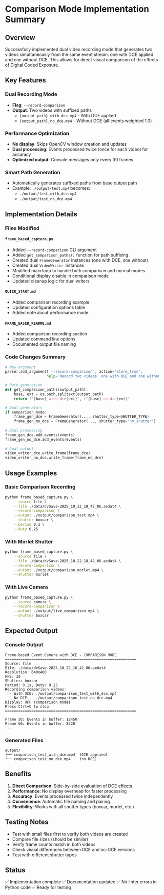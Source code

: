 # Comparison Mode Implementation Summary

## Overview

Successfully implemented dual video recording mode that generates two videos simultaneously from the same event stream: one with DCE applied and one without DCE. This allows for direct visual comparison of the effects of Digital Coded Exposure.

## Key Features

### Dual Recording Mode
- **Flag**: `--record-comparison`
- **Output**: Two videos with suffixed paths
  - `{output_path}_with_dce.mp4` - With DCE applied
  - `{output_path}_no_dce.mp4` - Without DCE (all events weighted 1.0)

### Performance Optimization
- **No display**: Skips OpenCV window creation and updates
- **Dual processing**: Events processed twice (once for each video) for accuracy
- **Optimized output**: Console messages only every 30 frames

### Smart Path Generation
- Automatically generates suffixed paths from base output path
- Example: `./output/test.mp4` becomes:
  - `./output/test_with_dce.mp4`
  - `./output/test_no_dce.mp4`

## Implementation Details

### Files Modified

#### `frame_based_capture.py`
- Added `--record-comparison` CLI argument
- Added `get_comparison_paths()` function for path suffixing
- Created dual `FrameGenerator` instances (one with DCE, one without)
- Created dual `VideoWriter` instances
- Modified main loop to handle both comparison and normal modes
- Conditional display disable in comparison mode
- Updated cleanup logic for dual writers

#### `QUICK_START.md`
- Added comparison recording example
- Updated configuration options table
- Added note about performance mode

#### `FRAME_BASED_README.md`
- Added comparison recording section
- Updated command line options
- Documented output file naming

### Code Changes Summary

```python
# New argument
parser.add_argument('--record-comparison', action='store_true',
                   help='Record two videos: one with DCE and one without')

# Path generation
def get_comparison_paths(output_path):
    base, ext = os.path.splitext(output_path)
    return f"{base}_with_dce{ext}", f"{base}_no_dce{ext}"

# Dual generators
if comparison_mode:
    frame_gen_dce = FrameGenerator(..., shutter_type=SHUTTER_TYPE)
    frame_gen_no_dce = FrameGenerator(..., shutter_type='no_shutter')
    
# Dual processing
frame_gen_dce.add_events(events)
frame_gen_no_dce.add_events(events)
    
# Dual output
video_writer_dce.write_frame(frame_dce)
video_writer_no_dce.write_frame(frame_no_dce)
```

## Usage Examples

### Basic Comparison Recording
```bash
python frame_based_capture.py \
    --source file \
    --file ./data/dvSave-2025_10_22_18_42_06.aedat4 \
    --record-comparison \
    --output ./output/comparison_test.mp4 \
    --shutter boxcar \
    --period 0.1 \
    --duty 0.25
```

### With Morlet Shutter
```bash
python frame_based_capture.py \
    --source file \
    --file ./data/dvSave-2025_10_22_18_42_06.aedat4 \
    --record-comparison \
    --output ./output/comparison_morlet.mp4 \
    --shutter morlet
```

### With Live Camera
```bash
python frame_based_capture.py \
    --source camera \
    --record-comparison \
    --output ./output/live_comparison.mp4 \
    --shutter boxcar
```

## Expected Output

### Console Output
```
Frame-based Event Camera with DCE - COMPARISON MODE
============================================================
Source: file
File: ./data/dvSave-2025_10_22_18_42_06.aedat4
Resolution: 640x480
FPS: 30
Shutter: boxcar
Period: 0.1s, Duty: 0.25
Recording comparison videos:
  - With DCE: ./output/comparison_test_with_dce.mp4
  - No DCE:   ./output/comparison_test_no_dce.mp4
Display: OFF (comparison mode)
Press Ctrl+C to stop
============================================================

Frame 30: Events in buffer: 12450
Frame 60: Events in buffer: 8320
...
```

### Generated Files
```
output/
├── comparison_test_with_dce.mp4  (DCE applied)
└── comparison_test_no_dce.mp4    (no DCE)
```

## Benefits

1. **Direct Comparison**: Side-by-side evaluation of DCE effects
2. **Performance**: No display overhead for faster processing
3. **Accuracy**: Events processed twice independently
4. **Convenience**: Automatic file naming and pairing
5. **Flexibility**: Works with all shutter types (boxcar, morlet, etc.)

## Testing Notes

- Test with small files first to verify both videos are created
- Compare file sizes (should be similar)
- Verify frame counts match in both videos
- Check visual differences between DCE and no-DCE versions
- Test with different shutter types

## Status

✅ Implementation complete
✅ Documentation updated
✅ No linter errors in Python code
✅ Ready for testing

